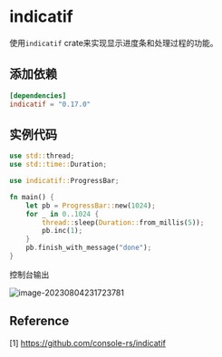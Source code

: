 # indicatif 

使用`indicatif` crate来实现显示进度条和处理过程的功能。

## 添加依赖

```toml
[dependencies]
indicatif = "0.17.0"
```

## 实例代码

```rust
use std::thread;
use std::time::Duration;

use indicatif::ProgressBar;

fn main() {
    let pb = ProgressBar::new(1024);
    for _ in 0..1024 {
        thread::sleep(Duration::from_millis(5));
        pb.inc(1);
    }
    pb.finish_with_message("done");
}
```

控制台输出

![image-20230804231723781](D:\Workplace\github\sonichen.github.io\docs\Rust\assets\image-20230804231723781-1691162254643-1.png)



## Reference

[1] https://github.com/console-rs/indicatif